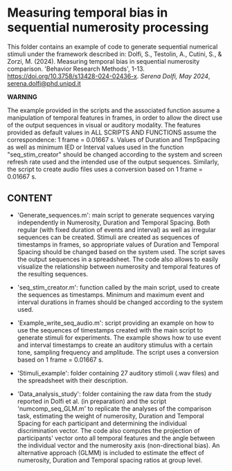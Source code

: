# Measuring temporal bias in sequential numerosity processing

This folder contains an example of code to generate sequential numerical stimuli under the framework described in:
Dolfi, S., Testolin, A., Cutini, S., & Zorzi, M. (2024). Measuring temporal bias in sequential numerosity comparison. 'Behavior Research Methods', 1-13. https://doi.org/10.3758/s13428-024-02436-x.
*Serena Dolfi, May 2024*, serena.dolfi@phd.unipd.it

**WARNING**

The example provided in the scripts and the associated function assume a manipulation of temporal features in frames, in order to allow the direct use of the output sequences in visual or auditory modality. The features provided as default values in ALL SCRIPTS AND FUNCTIONS assume the correspondence: 1 frame = 0.01667 s. Values of Duration and TmpSpacing as well as minimum IED or Interval values used in the function "seq_stim_creator" should be changed according to the system and screen refresh rate used and the intended use of the output sequences. Similarly, the script to create audio files uses a conversion based on 1 frame = 0.01667 s.

## CONTENT

- 'Generate_sequences.m': main script to generate sequences varying independently in Numerosity, Duration and Temporal Spacing. Both regular (with fixed duration of events and interval) as well as irregular sequences can be created. Stimuli are created as sequences of timestamps in frames, so appropriate values of Duration and Temporal Spacing should be changed based on the system used. The script saves the output sequences in a spreadsheet. The code also allows to easily visualize the relationship between numerosity and temporal features of the resulting sequences. 

- 'seq_stim_creator.m': function called by the main script, used to create the sequences as timestamps. Minimum and maximum event and interval durations in frames should be changed according to the system used.  

- 'Example_write_seq_audio.m': script providing an example on how to use the sequences of timestamps created with the main script to generate stimuli for experiments. The example shows how to use event and interval timestamps to create an auditory stimulus with a certain tone, sampling frequency and amplitude. The script uses a conversion based on 1 frame = 0.01667 s.

- 'Stimuli_example': folder containing 27 auditory stimoli (.wav files) and the spreadsheet with their description. 

- 'Data_analysis_study': folder containing the raw data from the study reported in Dolfi et al. (in preparation) and the script 'numcomp_seq_GLM.m' to replicate the analyses of the comparison task, estimating the weight of numerosity, Duration and Temporal Spacing for each participant and determining the individual discrimination vector. The code also computes the projection of participants' vector onto all temporal features and the angle between the individual vector and the numerosity axis (non-directional bias). An alternative approach (GLMM) is included to estimate the effect of numerosity, Duration and Temporal spacing ratios at group level.
